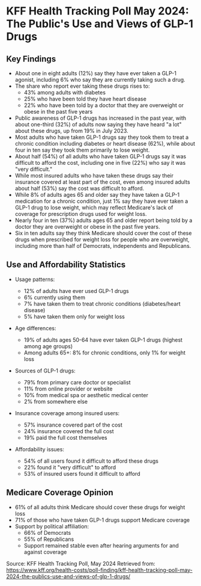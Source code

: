 # KFF Health Tracking Poll May 2024: The Public's Use and Views of GLP-1 Drugs

## Key Findings

* About one in eight adults (12%) say they have ever taken a GLP-1 agonist, including 6% who say they are currently taking such a drug.
* The share who report ever taking these drugs rises to:
  * 43% among adults with diabetes
  * 25% who have been told they have heart disease
  * 22% who have been told by a doctor that they are overweight or obese in the past five years
* Public awareness of GLP-1 drugs has increased in the past year, with about one-third (32%) of adults now saying they have heard "a lot" about these drugs, up from 19% in July 2023.
* Most adults who have taken GLP-1 drugs say they took them to treat a chronic condition including diabetes or heart disease (62%), while about four in ten say they took them primarily to lose weight.
* About half (54%) of all adults who have taken GLP-1 drugs say it was difficult to afford the cost, including one in five (22%) who say it was "very difficult."
* While most insured adults who have taken these drugs say their insurance covered at least part of the cost, even among insured adults about half (53%) say the cost was difficult to afford.
* While 8% of adults ages 65 and older say they have taken a GLP-1 medication for a chronic condition, just 1% say they have ever taken a GLP-1 drug to lose weight, which may reflect Medicare's lack of coverage for prescription drugs used for weight loss.
* Nearly four in ten (37%) adults ages 65 and older report being told by a doctor they are overweight or obese in the past five years.
* Six in ten adults say they think Medicare should cover the cost of these drugs when prescribed for weight loss for people who are overweight, including more than half of Democrats, independents and Republicans.

## Use and Affordability Statistics

* Usage patterns:
  * 12% of adults have ever used GLP-1 drugs
  * 6% currently using them
  * 7% have taken them to treat chronic conditions (diabetes/heart disease)
  * 5% have taken them only for weight loss
  
* Age differences:
  * 19% of adults ages 50-64 have ever taken GLP-1 drugs (highest among age groups)
  * Among adults 65+: 8% for chronic conditions, only 1% for weight loss
  
* Sources of GLP-1 drugs:
  * 79% from primary care doctor or specialist
  * 11% from online provider or website
  * 10% from medical spa or aesthetic medical center
  * 2% from somewhere else
  
* Insurance coverage among insured users:
  * 57% insurance covered part of the cost
  * 24% insurance covered the full cost
  * 19% paid the full cost themselves
  
* Affordability issues:
  * 54% of all users found it difficult to afford these drugs
  * 22% found it "very difficult" to afford
  * 53% of insured users found it difficult to afford

## Medicare Coverage Opinion

* 61% of all adults think Medicare should cover these drugs for weight loss
* 71% of those who have taken GLP-1 drugs support Medicare coverage
* Support by political affiliation:
  * 66% of Democrats
  * 55% of Republicans
  * Support remained stable even after hearing arguments for and against coverage

Source: KFF Health Tracking Poll, May 2024
Retrieved from: https://www.kff.org/health-costs/poll-finding/kff-health-tracking-poll-may-2024-the-publics-use-and-views-of-glp-1-drugs/